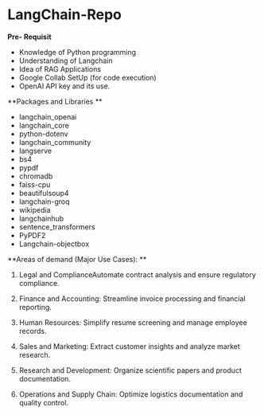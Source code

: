 # LangChain-Repo


**Pre- Requisit**
- Knowledge of Python programming
- Understanding of Langchain
- Idea of RAG Applications
- Google Collab SetUp (for code execution)
- OpenAI API key and its use.


**Packages and Libraries
**
- langchain_openai 
- langchain_core
- python-dotenv
- langchain_community
- langserve
- bs4
- pypdf
- chromadb
- faiss-cpu
- beautifulsoup4
- langchain-groq
- wikipedia
- langchainhub
- sentence_transformers
- PyPDF2
- Langchain-objectbox






**Areas of demand (Major Use Cases):
**
1.	Legal and ComplianceAutomate contract analysis and ensure regulatory compliance.

2.	Finance and Accounting: Streamline invoice processing and financial reporting.

3.	Human Resources: Simplify resume screening and manage employee records.
4.	Sales and Marketing: Extract customer insights and analyze market research.

5.	Research and Development: Organize scientific papers and product documentation.

6.	Operations and Supply Chain: Optimize logistics documentation and quality control.
